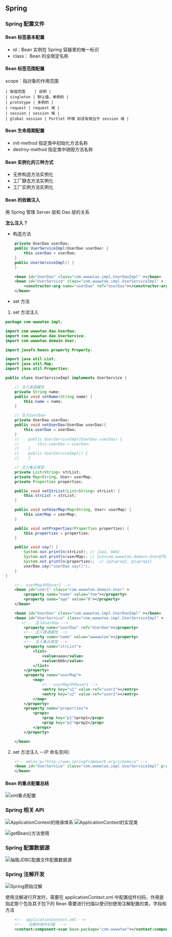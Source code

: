 ## Spring

### Spring 配置文件

#### Bean 标签基本配置

* id：Bean 实例在 Spring 容器里的唯一标识
* class： Bean 的全限定名称

#### Bean 标签范围配置

scope：指对象的作用范围

    | 取值范围    | 说明 |
    | singleton | 默认值，单例的 |
    | prototype | 多例的 |
    | request | request 域 |
    | session | session 域 |
    | global session | Portlet 环境 如没有相当于 session 域 |

#### Bean 生命周期配置

* init-method 指定类中初始化方法名称
* destroy-method 指定类中销毁方法名称

#### Bean 实例化的三种方式

* 无参构造方法实例化
* 工厂静态方法实例化
* 工厂实例方法实例化

#### Bean 的依赖注入

用 Spring 管理 Server 层和 Dao 层的关系

<b>怎么注入？</b>
* 构造方法

```java
    private UserDao userDao;
    public UserServiceImpl(UserDao userDao) {
        this.userDao = userDao;
    }
    public UserServiceImpl() {
    }
```

```xml
    <bean id="UserDao" class="com.wwwwtao.impl.UserDaoImpl" ></bean>
    <bean id="UserService" class="com.wwwwtao.impl.UserServiceImpl" >
        <constructor-arg name="userDao" ref="UserDao"></constructor-arg>
    </bean>
```

* set 方法

1. set 方法注入

```java
package com.wwwwtao.impl;

import com.wwwwtao.dao.UserDao;
import com.wwwwtao.dao.UserService;
import com.wwwwtao.domain.User;

import javafx.beans.property.Property;

import java.util.List;
import java.util.Map;
import java.util.Properties;

public class UserServiceImpl implements UserService {

    // 注入普通属性
    private String name;
    public void setName(String name) {
        this.name = name;
    }

    // 注入UserDao
    private UserDao userDao;
    public void setUserDao(UserDao userDao){
        this.userDao = userDao;
    }
    //    public UserServiceImpl(UserDao userDao) {
    //        this.userDao = userDao;
    //    }
    //    public UserServiceImpl() {
    //    }

    // 注入集合类型
    private List<String> strList;
    private Map<String, User> userMap;
    private Properties properties;

    public void setStrList(List<String> strList) {
        this.strList = strList;
    }

    public void setUserMap(Map<String, User> userMap) {
        this.userMap = userMap;
    }

    public void setProperties(Properties properties) {
        this.properties = properties;
    }

    public void say() {
        System.out.println(strList); // [aaa, bbb]
        System.out.println(userMap); // {u1=com.wwwwtao.domain.User@78186a70, u2=com.wwwwtao.domain.User@306279ee}
        System.out.println(properties);  // {p2=prop2, p1=prop1}
        userDao.say("userDao say()");
    }
}

```

```xml
    <!-- userMap中的user1 -->
    <bean id="user1" class="com.wwwwtao.domain.User" >
        <property name="name" value="tom"></property>
        <property name="age" value="0"></property>
    </bean>

    <bean id="UserDao" class="com.wwwwtao.impl.UserDaoImpl" ></bean>
    <bean id="UserService" class="com.wwwwtao.impl.UserServiceImpl" >
       <!--  注入UserDao -->
        <property name="userDao" ref="UserDao"></property>
        <!-- 注入普通属性 -->
        <property name="name" value="wwwwwtao"></property>
        <!-- 注入集合类型 -->
        <property name="strList">
            <list>
                <value>aaa</value>
                <value>bbb</value>
            </list>
        </property>
        <property name="userMap">
            <map>
                <!-- userMap中的user1 -->
                <entry key="u1" value-ref="user1"></entry>
                <entry key="u2" value-ref="user2"></entry>
            </map>
        </property>
        <property name="properties">
            <props>
                <prop key="p1">prop1</prop>
                <prop key="p2">prop2</prop>
            </props>
        </property>

    </bean>
```

2. set 方法注入 --(P 命名空间）

```xml
    <!-- xmlns:p="http://www.springframework.org/schema/p" -->
    <bean id="UserService" class="com.wwwwtao.impl.UserServiceImpl" p:userDao-ref="UserDao">
    </bean>
```

#### Bean 的重点配置总结

![xml重点配置](./images/Spring%E7%9A%84%E9%87%8D%E7%82%B9%E9%85%8D%E7%BD%AE.png)

### Spring 相关 API

![ApplicationContext的继承体系](./images/ApplicationContext%E7%9A%84%E7%BB%A7%E6%89%BF%E4%BD%93%E7%B3%BB.png)
![ApplicationContext的实现类](./images/ApplicationContext%E7%9A%84%E5%AE%9E%E7%8E%B0%E7%B1%BB.png)

![getBean()方法使用](./images/getBean()%E6%96%B9%E6%B3%95%E4%BD%BF%E7%94%A8.png)

### Spring 配置数据源

![抽取JDBC配置文件配置数据源](./images/%E6%8A%BD%E5%8F%96JDBC%E9%85%8D%E7%BD%AE%E6%96%87%E4%BB%B6.png)

### Spring 注解开发

![Spring原始注解](./images/Spring%E5%8E%9F%E5%A7%8B%E6%B3%A8%E8%A7%A3.png)

使用注解进行开发时，需要在 applicationContext.xml 中配置组件扫码，作用是指定那个包及其子包下的 Bean 需要进行扫描以便识别使用注解配置的类，字段和方法

```xml
    <!-- applicationContext.xml -->
    <!--  注解的组件扫描  -->
    <context:component-scan base-package="com.wwwwtao"></context:component-scan>
```
